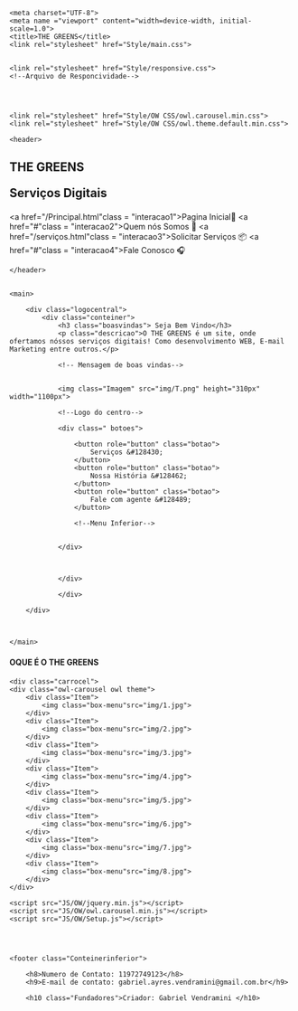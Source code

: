 <!DOCTYPE html>
<html lang="pt-br"></html>
<head>

    <meta charset="UTF-8">
    <meta name ="viewport" content="width=device-width, initial-scale=1.0">
    <title>THE GREENS</title>
    <link rel="stylesheet" href="Style/main.css">


    <link rel="stylesheet" href="Style/responsive.css">
    <!--Arquivo de Responcividade-->




    <link rel="stylesheet" href="Style/OW CSS/owl.carousel.min.css">
    <link rel="stylesheet" href="Style/OW CSS/owl.theme.default.min.css">
  <!----Arquivos OW CSS-->

  
</head>

<body>

    <header>
<div class="conteiner">
<h2 class="logo">THE GREENS<p class="logo2">Serviços Digitais</p></h2>

<!--Logo menor do site-->


<nav>

<a href="/Principal.html"class = "interacao1">Pagina Inicial&#127970;</a>
<a href="#"class = "interacao2">Quem nós Somos &#127910; </a>
<a href="/serviços.html"class = "interacao3">Solicitar Serviços &#128230; </a>
<a href="#"class = "interacao4">Fale Conosco &#127911; </a>

<!--Menu Superior-->

</nav>

    </header>
    

    <main>

        <div class="logocentral">
            <div class="conteiner">
                <h3 class="boasvindas"> Seja Bem Vindo</h3>
                <p class="descricao">O THE GREENS é um site, onde ofertamos nóssos serviços digitais! Como desenvolvimento WEB, E-mail Marketing entre outros.</p>
                
                <!-- Mensagem de boas vindas-->

 
                <img class="Imagem" src="img/T.png" height="310px" width="1100px">

                <!--Logo do centro-->

                <div class=" botoes">

                    <button role="button" class="botao">
                        Serviços &#128430;
                    </button>
                    <button role="button" class="botao">
                        Nossa História &#128462;
                    </button>
                    <button role="button" class="botao">
                        Fale com agente &#128489;
                    </button>

                    <!--Menu Inferior-->


                </div>

                

                </div>

                </div>

        </div>



    </main>

<div class="fundo2">
    <h4 class="titulocarrocel">OQUE É O THE GREENS</h4>
    
    <div class="carrocel">
    <div class="owl-carousel owl theme">
        <div class="Item">
            <img class="box-menu"src="img/1.jpg">
        </div>
        <div class="Item">
            <img class="box-menu"src="img/2.jpg">
        </div>
        <div class="Item">
            <img class="box-menu"src="img/3.jpg">
        </div>
        <div class="Item">
            <img class="box-menu"src="img/4.jpg">
        </div>
        <div class="Item">
            <img class="box-menu"src="img/5.jpg">
        </div>
        <div class="Item">
            <img class="box-menu"src="img/6.jpg">
        </div>
        <div class="Item">
            <img class="box-menu"src="img/7.jpg">
        </div>
        <div class="Item">
            <img class="box-menu"src="img/8.jpg">
        </div>
    </div>
</div>



    <script src="JS/OW/jquery.min.js"></script>
    <script src="JS/OW/owl.carousel.min.js"></script>
    <script src="JS/OW/Setup.js"></script>
   
    


    <footer class="Conteinerinferior">
        
        <h8>Numero de Contato: 11972749123</h8>
        <h9>E-mail de contato: gabriel.ayres.vendramini@gmail.com.br</h9>
        
        <h10 class="Fundadores">Criador: Gabriel Vendramini </h10>
       

        
</footer>

</body>

</html>
